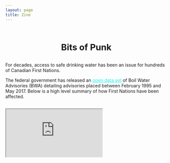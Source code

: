 ```yaml
---
layout: page
title: Zine
---
```


<h1 style="text-align: center; margin: auto; padding-top: 3rem; font-size: 27px; padding-bottom: 1rem;">Bits of Punk</h1>

<!-- <div style="padding-top: 4rem;"></div> -->

For decades, access to safe drinking water has been an issue for hundreds of Canadian First Nations.

The federal government has released an <a href="https://open.canada.ca/data/en/dataset/5f73fff7-2011-48b9-af52-ffb31e68539c
" target="_blank" style="text-decoration:underline;color:#23eeec;">open data set</a> of Boil Water Advisories (BWA) detailing advisories placed between February 1995 and May 2017. Below is a high level summary of how First Nations have been affected.

<div class="line"></div>

<h2>
<iframe src="https://app.powerbi.com/view?r=eyJrIjoiZDcyZDhkMmMtMzRhZS00NjE5LWJmMjAtMWRmNWI0ZjM0YzE3IiwidCI6IjQzMDhjYWNhLTdlZDgtNDA2Yy04NzFkLWUyNTQyMzIxYzUzOCJ9"></iframe></h2>

<!-- An explanation of methods is below the visualization. -->




<!-- <ul>
  {% for post in site.posts limit:1 %}
    <h5>Latest Post</h5>
    <h3>{{ post.title }}</h3>
    <time datetime="{{ content.date | date_to_xmlschema }}" class="post-date">{{ post.date | date_to_string }}</time>
    {{ post.content }}
  {% endfor %}
</ul>

<br>
More articles:
<ul>
  {% for post in site.posts %}
    <li>
      <a href="{{ post.url }}">{{ post.title }}</a>
    </li>
  {% endfor %}
</ul> -->

